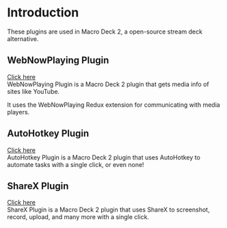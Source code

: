 # Introduction

These plugins are used in Macro Deck 2, a open-source stream deck alternative.

## WebNowPlaying Plugin

[Click here](broken-reference)\
WebNowPlaying Plugin is a Macro Deck 2 plugin that gets media info of sites like YouTube.

It uses the WebNowPlaying Redux extension for communicating with media players.

## AutoHotkey Plugin

[Click here](autohotkey-plugin.md)\
AutoHotkey Plugin is a Macro Deck 2 plugin that uses AutoHotkey to automate tasks with a single click, or even none!

## ShareX Plugin

[Click here](sharex-plugin.md)\
ShareX Plugin is a Macro Deck 2 plugin that uses ShareX to screenshot, record, upload, and many more with a single click.
